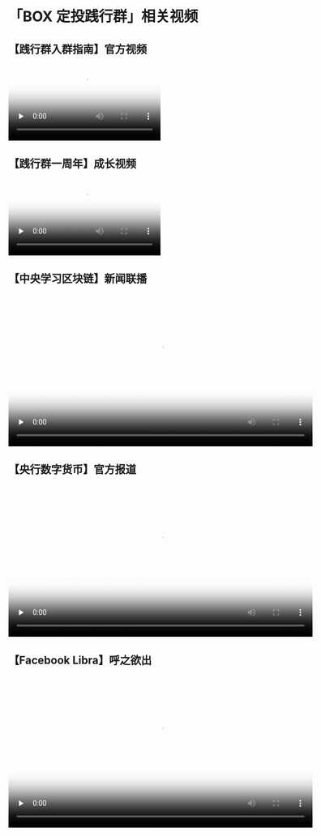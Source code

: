 # 「BOX 定投践行群」相关视频

## 【践行群入群指南】官方视频

<video id="video" controls="" preload="none" poster="../assets/join-box-official.png" width="300">
  <source id="mp4" src="../assets/join-box-official.mp4" type="video/mp4">
</video>

## 【践行群一周年】成长视频

<video id="video" controls="" preload="none" poster="../assets/first-anniversary.png" width="300"> 
  <source id="mp4" src="../assets/first-anniversary.mp4" type="video/mp4">
</video>

## 【中央学习区块链】新闻联播

<video id="video" controls="" preload="none" poster="../assets/learn-block-chain.png" width="600"> 
  <source id="mp4" src="../assets/learn-block-chain.mp4" type="video/mp4">
</video>

## 【央行数字货币】官方报道

<video id="video" controls="" preload="none" poster="../assets/digtal-money.png" width="600">
  <source id="mp4" src="../assets/digtal-money.mp4" type="video/mp4">
</video>

## 【Facebook Libra】呼之欲出

<video id="video" controls="" preload="none" poster="../assets/facebook-libra.png" width="600">
  <source id="mp4" src="../assets/facebook-libra.mp4" type="video/mp4">
</video>